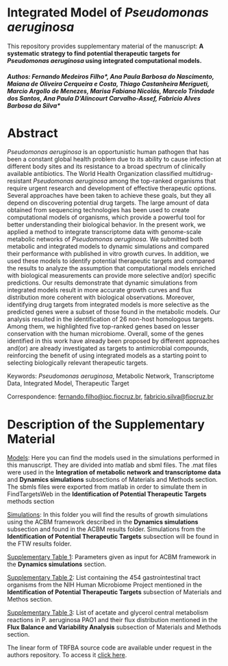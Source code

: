 # Integrated Model of *Pseudomonas aeruginosa*

This repository provides supplementary material of the manuscript: **A systematic strategy to find potential therapeutic targets for *Pseudomonas aeruginosa* using integrated computational models.** 
##### Authos: Fernando Medeiros Filho\*, Ana Paula Barbosa do Nascimento, Maiana de Oliveira Cerqueira e Costa, Thiago Castanheira Merigueti, Marcio Argollo de Menezes, Marisa Fabiana Nicolás, Marcelo Trindade dos Santos, Ana Paula D’Alincourt Carvalho-Assef, Fabricio Alves Barbosa da Silva\*

# Abstract 

*Pseudomonas aeruginosa* is an opportunistic human pathogen that has been a constant global health problem due to its ability to cause infection at different body sites and its resistance to a broad spectrum of clinically available antibiotics. The World Health Organization classified multidrug-resistant *Pseudomonas aeruginosa* among the top-ranked organisms that require urgent research and development of effective therapeutic options. Several approaches have been taken to achieve these goals, but they all depend on discovering potential drug targets. The large amount of data obtained from sequencing technologies has been used to create computational models of organisms, which provide a powerful tool for better understanding their biological behavior. In the present work, we applied a method to integrate transcriptome data with genome-scale metabolic networks of *Pseudomonas aeruginosa*. We submitted both metabolic and integrated models to dynamic simulations and compared their performance with published in vitro growth curves. In addition, we used these models to identify potential therapeutic targets and compared the results to analyze the assumption that computational models enriched with biological measurements can provide more selective and(or) specific predictions. Our results demonstrate that dynamic simulations from integrated models result in more accurate growth curves and flux distribution more coherent with biological observations. Moreover, identifying  drug targets from integrated models is more selective as the predicted genes were a subset of those found in the metabolic models. Our analysis resulted in the identification of 26 non-host homologous targets. Among them, we highlighted five top-ranked genes based on lesser conservation with the human microbiome. Overall, some of the genes identified in this work have already been proposed by different approaches and(or) are already investigated as targets to antimicrobial compounds, reinforcing the benefit of using  integrated models as a starting point to selecting  biologically relevant therapeutic targets. 
 

Keywords: *Pseudomonas aeruginosa*, Metabolic  Network, Transcriptome  Data, Integrated Model, Therapeutic Target

Correspondence: fernando.filho@ioc.fiocruz.br, fabricio.silva@fiocruz.br 

# Description of the Supplementary Material

[Models](https://github.com/medeirosfilho1/Integration-paeruginosa/tree/main/models): Here you can find the models used in the simulations performed in this manuscript. They are divided into matlab and sbml files. The .mat files were used in the **Integration of metabolic network and transcriptome data** and **Dynamics simulations** subsections of Materials and Methods section. The sbmls files were exported from matlab in order to simulate them in FindTargetsWeb in the **Identification of Potential Therapeutic Targets** methods section

[Simulations](https://github.com/medeirosfilho1/Integration-paeruginosa/tree/main/Simulations): In this folder you will find the results of growth simulations using the ACBM framework described in the **Dynamics simulations** subsection and found in the ACBM results folder. Simulations from the **Identification of Potential Therapeutic Targets** subsection will be found in the FTW results folder.

[Supplementary Table 1](https://github.com/medeirosfilho1/Integration-paeruginosa/blob/main/Supplementary_table_1.xlsx): Parameters given as input for ACBM framework in the **Dynamics simulations** section.

[Supplementary Table 2](https://github.com/medeirosfilho1/Integration-paeruginosa/blob/main/Supplementary_table_2.xlsx): List containing the 454 gastrointestinal tract organisms from the NIH Human Microbiome Project mentioned in the **Identification of Potential Therapeutic Targets** subsection of Materials and Methos section.

[Supplementary Table 3](https://github.com/medeirosfilho1/Integration-paeruginosa/blob/main/Supplementary_table_3.xlsx): List of acetate and glycerol central metabolism reactions in P. aeruginosa PAO1 and their flux distribution mentioned in the **Flux Balance and Variability Analysis** subsection of Materials and Methods section.

The linear form of TRFBA source code are available under request in the authors repository. To access it [click here](http://sbme.modares.ac.ir/trfba-2/).
